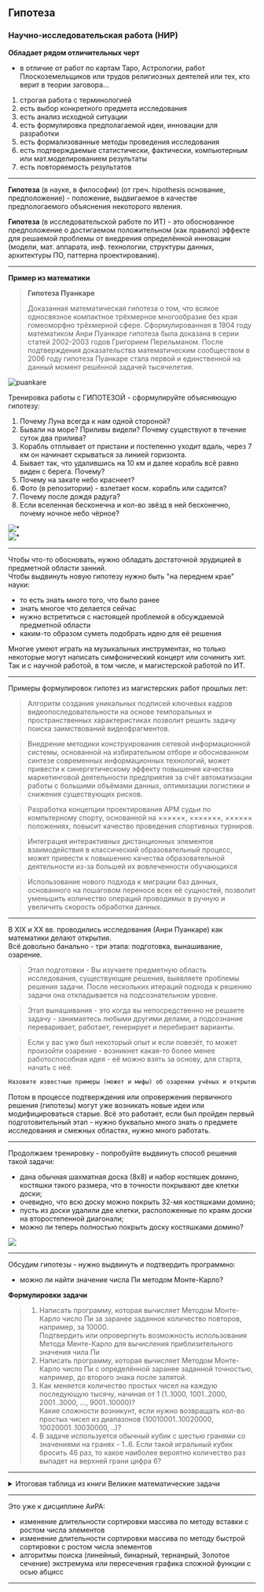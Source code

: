 ## Гипотеза  

### Научно-исследовательская работа (НИР)

**Обладает рядом отличительных черт**  

- в отличие от работ по картам Таро, Астрологии, работ Плоскоземельщиков или трудов религиозных деятелей или тех, кто верит в теории заговора...  

1. строгая работа с терминологией  
2. есть выбор конкретного предмета исследования  
3. есть анализ исходной ситуации  
4. есть формулировка предполагаемой идеи, инновации для разработки  
5. есть формализованные методы проведения исследования  
6. есть подтверждаемые статистически, фактически, компьютерным или мат.моделированием результаты  
7. есть повторяемость результатов  

---  

**Гипотеза** (в науке, в философии) (от греч. hipothesis основание, предположение) - положение, выдвигаемое в качестве предпологаемого объяснения некоторого явления.  

**Гипотеза** (в исследовательской работе по ИТ) - это обоснованное предположение о достигаемом положительном (как правило) эффекте для решаемой проблемы от внедрения определённой инновации (модели, мат. аппарата, инф. технологии, структуры данных, архитектуры ПО, паттерна проектирования).  

---  

**Пример из математики**  

> **Гипотеза Пуанкаре**
>
> Доказанная математическая гипотеза о том, что всякое односвязное компактное трёхмерное многообразие без края гомеоморфно трёхмерной сфере.
> Сформулированная в 1904 году математиком Анри Пуанкаре гипотеза была доказана в серии статей 2002-2003 годов Григорием Перельманом.
> После подтверждения доказательства математическим сообществом в 2006 году гипотеза Пуанкаре стала первой и единственной на данный момент решённой задачей тысячелетия.

![puankare](./puankare.jpg)  

Тренировка работы с ГИПОТЕЗОЙ - сформулируйте объясняющую гипотезу:  

1. Почему Луна всегда к нам одной стороной?  
2. Бывали на море? Приливы видели? Почему существуют в течение суток два прилива?  
3. Корабль отплывает от пристани и постепенно уходит вдаль, через 7 км он начинает скрываться за линией горизонта.  
4. Бывает так, что удалившись на 10 км и далее корабль всё равно виден с берега. Почему?
5. Почему на закате небо краснеет?  
6. Фото (в репозитории) - взлетает косм. корабль или садится?  
7. Почему после дождя радуга?  
8. Если вселенная бесконечна и кол-во звёзд в ней бесконечно, почему ночное небо чёрное?

![*](./gorizont.jpg)  
![*](./shuttle.png)  

---  

Чтобы что-то обосновать, нужно обладать достаточной эрудицией в предметной области занний.  
Чтобы выдвинуть новую гипотезу нужно быть "на переднем крае" науки:  
* то есть знать много того, что было ранее  
* знать многое что делается сейчас  
* нужно встретиться с настоящей проблемой в обсуждаемой предметной области  
* каким-то образом суметь подобрать идею для её решения  

Многие умеют играть на музыкальных инструментах, но только некоторые могут написать симфонический концерт или сочинить хит. Так и с научной работой, в том числе, и магистерской работой по ИТ.  

---  

Примеры формулировок гипотез из магистерских работ прошлых лет:  

> Алгоритм создания уникальных подписей ключевых кадров видеопоследовательности на основе темпоральных и пространственных характеристиках позволит решить задачу поиска заимствований видеофрагментов.  

> Внедрение методики конструирования сетевой информационной системы, основанной на избирательном отборе и обоснованном синтезе современных информационных технологий, может привести к синергетическому эффекту повышения качества маркетинговой деятельности предприятия за счёт автоматизации работы с большими объёмами данных, оптимизации логистики и снижения существующих рисков.

> Разработка концепции проектирования АРМ судьи по компьтерному спорту, основанной на ××××××, ×××××××, ×××××× положениях, повысит качество проведения спортивных турниров.

> Интеграция интерактивных дистанционных элементов взаимодействия в классический образовательный процесс, может привести к повышению качества образовательной деятельности из-за большей их вовлеченности обучающихся

> Использование нового подхода к миграции баз данных, основанного на пошаговом переносе всех её сущностей, позволит уменьшить количество операций проводимых в ручную и увеличить скорость обработки данных.

---  

В XIX и XX вв. проводились исследования (Анри Пуанкаре) как математики делают открытия.  
Всё довольно банально -  три этапа: подготовка, вынашивание, озарение.  
> Этап подготовки - Вы изучаете предметную область исследования, существующие решения, выявляете проблемы решения задачи. После нескольких итераций подхода к решению задачи она откладывается на подсознательном уровне.  

> Этап вынашивания - это когда вы непосредственно не решаете задачу - занимаетесь любыми другими делами, а подсознание переваривает, работает, генерирует и перебирает варианты. 

> Если у вас уже был некоторый опыт и если повезёт, то может произойти озарение - возникнет какая-то более менее работоспособная идея - её можно взять за основу, для старта, начать с неё.

```txt
Назовите известные примеры (может и мифы) об озарении учёных и открытии ими новых закономерностей.  
```

Потом в процессе подтверждения или опровержения первичного решения (гипотезы) могут уже возникать новые идеи или модифицироваться старые. Всё это работает, если был пройден первый подготовительный этап - нужно буквально много знать о предмете исследования и смежных областях, нужно много работать.  

---  

Продолжаем тренировку - попробуйте выдвинуть способ решения такой задачи:  

- дана обычная шахматная доска (8х8) и набор костяшек домино, костяшки такого размера, что в точности покрывают две клетки доски;
- очевидно, что всю доску можно покрыть 32-мя костяшками домино;
- пусть из доски удалили две клетки, расположенные по краям доски на второстепенной диагонали;
- можно ли теперь полностью покрыть доску костяшками домино?

![](./domino.png)  

---  

Обсудим гипотезы - нужно выдвинуть и подтвердить программно:  

- можно ли найти значение числа Пи методом Монте-Карло?  


**Формулировки задачи**  
> 1. Написать программу, которая вычисляет Методом Монте-Карло число Пи за заранее заданное количество повторов, например, за 10000.  
> Подтвердить или опровергнуть возможность использования Метода Менте-Карло для вычисления приблизительного значения чила Пи
> 2. Написать программу, которая вычисляет Методом Монте-Карло число Пи с определённой заранее заданной точностью, например, до второго знака после запятой.  
> 3. Как меняется количество простых чисел на каждую последующую тысячу, начиная от 1 (1..1000, 1001..2000, 2001..3000, ..., 9001..10000)?  
Какие сложности возникунт, если нужно возвращать кол-во простых чисел из диапазонов (10010001..10020000, 10020001..10030000, ..)?  
> 4. В задаче используется обычный кубик с шестью гранями со значениями на гранях - 1..6. Если такой игральный кубик бросить 46 раз, то какое наиболее вероятно количество раз выпадет на верхней грани цифра 6?  

---  

<details> 
    <summary>Итоговая таблица из книги Великие математические задачи</summary>  
    <img src="https://github.com/permCoding/Magistr-2022/blob/main/00-%D0%9C%D0%B5%D1%82%D0%BE%D0%B4%D0%BE%D0%BB%D0%BE%D0%B3%D0%B8%D1%8F%20%D0%BD%D0%B0%D1%83%D1%87%D0%BD%D1%8B%D1%85%20%D0%B8%D1%81%D1%81%D0%BB%D0%B5%D0%B4%D0%BE%D0%B2%D0%B0%D0%BD%D0%B8%D0%B9/01-%D0%93%D0%B8%D0%BF%D0%BE%D1%82%D0%B5%D0%B7%D0%B0/prostie.jpg">  
    ![](./prostie.jpg)  
</details>

---  

Это уже к дисциплине АиРА:  
- изменение длительности сортировки массива по методу вставки с ростом числа элементов  
- изменение длительности сортировки массива по методу быстрой сортировки с ростом числа элементов  
- алгоритмы поиска (линейный, бинарный, тернанрый, Золотое сечение) экстремума или пересечения графика сложной функции с осью абцисс  

---  
